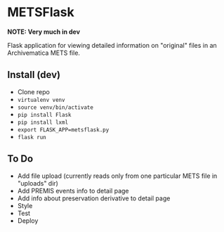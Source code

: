 # METSFlask  

**NOTE: Very much in dev**  

Flask application for viewing detailed information on "original" files in an Archivematica METS file.  

## Install (dev)
* Clone repo
* `virtualenv venv`  
* `source venv/bin/activate`  
* `pip install Flask`  
* `pip install lxml` 
* `export FLASK_APP=metsflask.py`   
* `flask run`  

## To Do  
* Add file upload (currently reads only from one particular METS file in "uploads" dir)   
* Add PREMIS events info to detail page  
* Add info about preservation derivative to detail page  
* Style  
* Test  
* Deploy  

